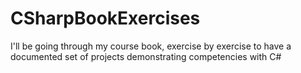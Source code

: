 # CSharpBookExercises
I'll be going through my course book, exercise by exercise to have a documented set of projects demonstrating competencies with C#
